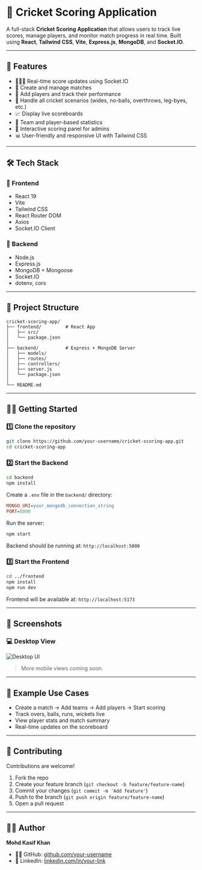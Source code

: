 # 🏏 Cricket Scoring Application

A full-stack **Cricket Scoring Application** that allows users to track live scores, manage players, and monitor match progress in real time. Built using **React**, **Tailwind CSS**, **Vite**, **Express.js**, **MongoDB**, and **Socket.IO**.

---

## 🚀 Features

- 🧑‍🤝‍🧑 Real-time score updates using Socket.IO
- 📝 Create and manage matches
- 🏏 Add players and track their performance
- 🔄 Handle all cricket scenarios (wides, no-balls, overthrows, leg-byes, etc.)
- 📈 Display live scoreboards
- 💬 Team and player-based statistics
- 🎯 Interactive scoring panel for admins
- 📊 User-friendly and responsive UI with Tailwind CSS

---

## 🛠 Tech Stack

### 🔹 Frontend
- React 19
- Vite
- Tailwind CSS
- React Router DOM
- Axios
- Socket.IO Client

### 🔸 Backend
- Node.js
- Express.js
- MongoDB + Mongoose
- Socket.IO
- dotenv, cors

---

## 📁 Project Structure

```
cricket-scoring-app/
├── frontend/         # React App
│   ├── src/
│   └── package.json
│
├── backend/          # Express + MongoDB Server
│   ├── models/
│   ├── routes/
│   ├── controllers/
│   ├── server.js
│   └── package.json
│
└── README.md
```

---

## 🧑‍💻 Getting Started

### 1️⃣ Clone the repository

```bash
git clone https://github.com/your-username/cricket-scoring-app.git
cd cricket-scoring-app
```

### 2️⃣ Start the Backend

```bash
cd backend
npm install
```

Create a `.env` file in the `backend/` directory:

```ini
MONGO_URI=your_mongodb_connection_string
PORT=5000
```

Run the server:

```bash
npm start
```

Backend should be running at: `http://localhost:5000`

### 3️⃣ Start the Frontend

```bash
cd ../frontend
npm install
npm run dev
```

Frontend will be available at: `http://localhost:5173`

---

## 📸 Screenshots

### 💻 Desktop View
![Desktop UI](./output%20result.jpg)

> More mobile views coming soon.

---

## 🧪 Example Use Cases

- Create a match → Add teams → Add players → Start scoring
- Track overs, balls, runs, wickets live
- View player stats and match summary
- Real-time updates on the scoreboard

---

## 🤝 Contributing

Contributions are welcome!

1. Fork the repo
2. Create your feature branch (`git checkout -b feature/feature-name`)
3. Commit your changes (`git commit -m 'Add feature'`)
4. Push to the branch (`git push origin feature/feature-name`)
5. Open a pull request



---

## 🙋‍♂️ Author

**Mohd Kasif Khan**

- 🧑‍💻 GitHub: [github.com/your-username](https://github.com/your-username)
- 🔗 LinkedIn: [linkedin.com/in/your-link](https://linkedin.com/in/your-link)
